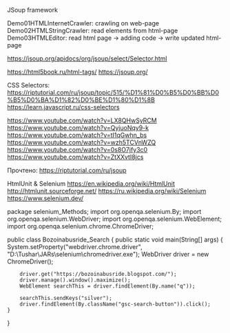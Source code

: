 JSoup framework

Demo01HTMLInternetCrawler: crawling on web-page
Demo02HTMLStringCrawler: read elements from html-page
Demo03HTMLEditor: read html page -> adding code -> write updated html-page

https://jsoup.org/apidocs/org/jsoup/select/Selector.html

https://html5book.ru/html-tags/
https://jsoup.org/

CSS Selectors:
https://riptutorial.com/ru/jsoup/topic/515/%D1%81%D0%B5%D0%BB%D0%B5%D0%BA%D1%82%D0%BE%D1%80%D1%8B
https://learn.javascript.ru/css-selectors


https://www.youtube.com/watch?v=LX8QHwSyRCM
https://www.youtube.com/watch?v=QyjuoNqy9-k
https://www.youtube.com/watch?v=tI1qGwhn_bs
https://www.youtube.com/watch?v=wzh5TCVnWZQ
https://www.youtube.com/watch?v=0s8O7jfy3c0
https://www.youtube.com/watch?v=ZtXXvtI8jcs

Прочтено:
https://riptutorial.com/ru/jsoup
    
HtmlUnit & Selenium
https://en.wikipedia.org/wiki/HtmlUnit
http://htmlunit.sourceforge.net/
https://ru.wikipedia.org/wiki/Selenium
https://www.selenium.dev/


 package selenium_Methods;
import org.openqa.selenium.By;
import org.openqa.selenium.WebDriver;
import org.openqa.selenium.WebElement;
import org.openqa.selenium.chrome.ChromeDriver;

public class Bozoinabusride_Search {
    public static void main(String[] args) {
        System.setProperty("webdriver.chrome.driver", "D:\\Tushar\\JARs\\selenium\\chromedriver.exe");
        WebDriver driver = new ChromeDriver();

        driver.get("https://bozoinabusride.blogspot.com/");
        driver.manage().window().maximize();
        WebElement searchThis = driver.findElement(By.name("q"));

        searchThis.sendKeys("silver");
        driver.findElement(By.className("gsc-search-button")).click();
    }
} 